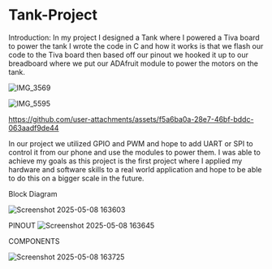 # Tank-Project
Introduction: In my project I designed a Tank where I powered a Tiva board to power the tank I wrote the code in C and how it works is that we flash our code to the Tiva board then based off our pinout we hooked it up to our breadboard where we put our ADAfruit module to power the motors on the tank.




![IMG_3569](https://github.com/user-attachments/assets/342e2c32-d215-46d2-88cf-27700c8b3e9f)


![IMG_5595](https://github.com/user-attachments/assets/b9b21ac4-2d1a-4b59-abb5-bee2ded62c47)






https://github.com/user-attachments/assets/f5a6ba0a-28e7-46bf-bddc-063aadf9de44











In our project we utilized GPIO and PWM and hope to add UART or SPI to control it from our phone and use the modules to power them. I was able to achieve my goals as this project is the first project where I applied my hardware and software skills to a real world application and hope to be able to do this on a bigger scale in the future.

Block Diagram

![Screenshot 2025-05-08 163603](https://github.com/user-attachments/assets/ddbee9bd-30e3-437a-b90a-526f05cc2d04)


PINOUT
![Screenshot 2025-05-08 163645](https://github.com/user-attachments/assets/1e1d9cd1-bcf1-4493-bb28-c4dbdeee6160)



COMPONENTS

![Screenshot 2025-05-08 163725](https://github.com/user-attachments/assets/9b8b52a9-f2ef-4fa7-88a1-33bb7aee4b63)



